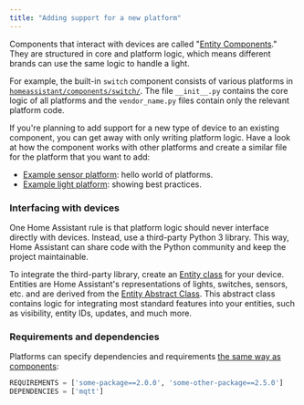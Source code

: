 ```yaml
---
title: "Adding support for a new platform"
---
```


Components that interact with devices are called "[Entity Components](https://github.com/home-assistant/home-assistant/blob/dev/homeassistant/helpers/entity_component.py)." They are structured in core and platform logic, which means different brands can use the same logic to handle a light.

For example, the built-in `switch` component consists of various platforms in [`homeassistant/components/switch/`](https://github.com/home-assistant/home-assistant/tree/master/homeassistant/components/switch). The file `__init__.py` contains the core logic of all platforms and the `vendor_name.py` files contain only the relevant platform code.

If you're planning to add support for a new type of device to an existing component, you can get away with only writing platform logic. Have a look at how the component works with other platforms and create a similar file for the platform that you want to add:

 - [Example sensor platform](/developers/platform_example_sensor): hello world of platforms.
 - [Example light platform](/developers/platform_example_light): showing best practices.

### Interfacing with devices

One Home Assistant rule is that platform logic should never interface directly with devices. Instead, use a third-party Python 3 library. This way, Home Assistant can share code with the Python community and keep the project maintainable.

To integrate the third-party library, create an [Entity class](https://github.com/home-assistant/home-assistant/blob/dev/homeassistant/helpers/entity.py) for your device. Entities are Home Assistant's representations of lights, switches, sensors, etc. and are derived from the [Entity Abstract Class](https://github.com/home-assistant/home-assistant/blob/master/homeassistant/helpers/entity.py). This abstract class contains logic for integrating most standard features into your entities, such as visibility, entity IDs, updates, and much more.

### Requirements and dependencies

Platforms can specify dependencies and requirements [the same way as components](/developers/component_deps_and_reqs):

```python
REQUIREMENTS = ['some-package==2.0.0', 'some-other-package==2.5.0']
DEPENDENCIES = ['mqtt']
```

